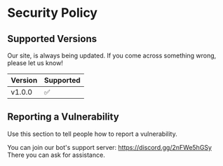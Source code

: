 # Security Policy

## Supported Versions

Our site, is always being updated. If you come across something wrong, please let us know!

| Version | Supported          |
| ------- | ------------------ |
| v1.0.0  | :white_check_mark: |

## Reporting a Vulnerability

Use this section to tell people how to report a vulnerability.

You can join our bot's support server: https://discord.gg/2nFWe5hGSy 
There you can ask for assistance.
